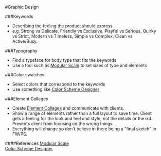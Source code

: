 #Graphic Design

###Keywords
* Describing the feeling the product should express
* e.g. Strong vs Delicate, Friendly vs Exclusive, Playful vs Serious, Quirky vs Strict, Modern vs Timeless, Simple vs Complex, Clean vs Active/Busy. 

###Typography
* Find a typeface for body type that fits the keywords
* Use a tool such as [Modular Scale](modularscale.com) to set sizes of type and elements

###Color swatches
* Select colors that correspond to the keywords
* Use something like [Color Scheme Designer](http://colorschemedesigner.com/)

###Element Collages
* Create [Element Collages](http://danielmall.com/articles/rif-element-collages/) and communicate with clients.
* Show a range of elements rather than a full layout to save time. Client gets a feeling for the look and feel and style, not the details or the ixd. Prevents client from focusing on the wrong things.
* Everything will change so don't believe in there being a "final sketch" in FW/PS.

####References
[Modular Scale](modularscale.com)  
[Color Scheme Designer](http://colorschemedesigner.com/)
